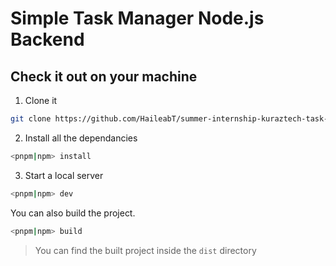 # Simple Task Manager Node.js Backend

## Check it out on your machine

1. Clone it

```bash
git clone https://github.com/HaileabT/summer-internship-kuraztech-task-manager-backend.git <clone-path>
```

2. Install all the dependancies

```bash
<pnpm|npm> install
```

3. Start a local server

```bash
<pnpm|npm> dev
```

You can also build the project.

```bash
<pnpm|npm> build
```

> You can find the built project inside the `dist` directory
